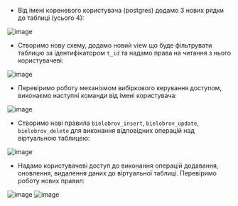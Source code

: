 - Від імені кореневого користувача (postgres) додамо 3 нових рядки до таблиці (усього 4):

![image](https://github.com/user-attachments/assets/ed67e496-28f5-4568-8d52-9f1d0b734125)

- Створимо нову схему, додамо новий view що буде фільтрувати таблицю за ідентифікатором `t_id` та надамо права на читання з нього користувачеві:

![image](https://github.com/user-attachments/assets/0fb485fe-309e-46a8-a5dc-c6e06ba4e361)

- Перевіримо роботу механізмом вибіркового керування доступом, виконаємо наступні команди від імені користувача:

![image](https://github.com/user-attachments/assets/1052dc3e-a9bb-4399-893a-96fe65cce841)

- Створимо нові правила `bielobrov_insert`, `bielobrov_update`, `bielobrov_delete` для виконання відповідних операцій над віртуальною таблицею:

![image](https://github.com/user-attachments/assets/61260ac3-6a75-43c5-9575-55fed256070a)

- Надамо користувачеві доступ до виконання операцій додавання, оновлення, видалення даних до віртуальної таблиці. Перевіримо роботу нових правил:

![image](https://github.com/user-attachments/assets/e4dc7bb2-c563-4c4d-a64a-ce583b2318b2)
![image](https://github.com/user-attachments/assets/b738976e-e153-4422-b99f-04fc6e6be730)





